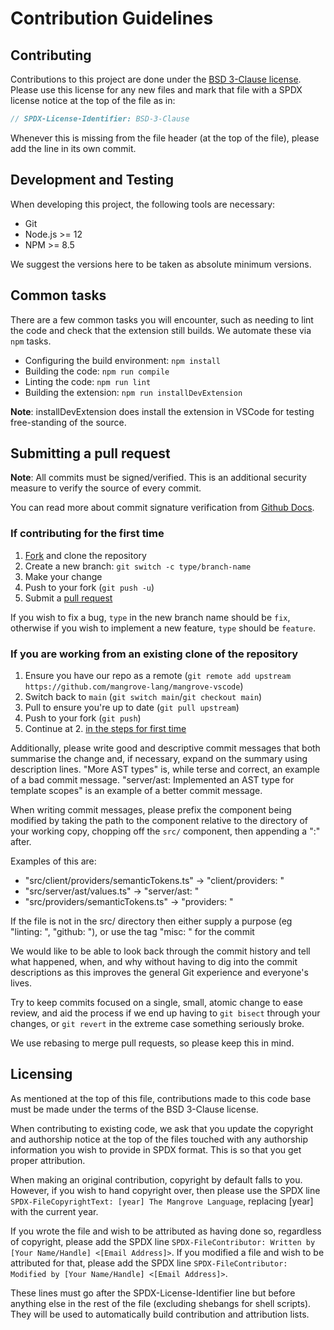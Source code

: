 # Contribution Guidelines

## Contributing

Contributions to this project are done under the [BSD 3-Clause license](https://github.com/mangrove-lang/mangrove-vscode/blob/main/LICENSE).
Please use this license for any new files and mark that file with a SPDX license notice at the top of the file as in:

```ts
// SPDX-License-Identifier: BSD-3-Clause
```

Whenever this is missing from the file header (at the top of the file), please add the line in its own commit.

## Development and Testing

When developing this project, the following tools are necessary:

* Git
* Node.js >= 12
* NPM >= 8.5

We suggest the versions here to be taken as absolute minimum versions.

## Common tasks

There are a few common tasks you will encounter, such as needing to lint the code and check that
the extension still builds. We automate these via `npm` tasks.

* Configuring the build environment: `npm install`
* Building the code: `npm run compile`
* Linting the code: `npm run lint`
* Building the extension: `npm run installDevExtension`

**Note**: installDevExtension does install the extension in VSCode for testing free-standing of the source.

## Submitting a pull request

**Note**: All commits must be signed/verified. This is an additional security measure to verify
the source of every commit.

You can read more about commit signature verification from [Github Docs](https://docs.github.com/en/authentication/managing-commit-signature-verification/about-commit-signature-verification).

### If contributing for the first time

1. [Fork](https://github.com/mangrove-lang/mangrove-vscode) and clone the repository
2. Create a new branch: `git switch -c type/branch-name`
3. Make your change
4. Push to your fork (`git push -u`)
5. Submit a [pull request](https://github.com/mangrove-lang/mangrove-vscode/compare)

If you wish to fix a bug, `type` in the new branch name should be `fix`, otherwise if you wish to implement
a new feature, `type` should be `feature`.

### If you are working from an existing clone of the repository

1. Ensure you have our repo as a remote (`git remote add upstream https://github.com/mangrove-lang/mangrove-vscode`)
2. Switch back to `main` (`git switch main`/`git checkout main`)
3. Pull to ensure you're up to date (`git pull upstream`)
4. Push to your fork (`git push`)
5. Continue at 2. [in the steps for first time](#if-contributing-for-the-first-time)

Additionally, please write good and descriptive commit messages that both summarise the change and,
if necessary, expand on the summary using description lines.
"More AST types" is, while terse and correct, an example of a bad commit message.
"server/ast: Implemented an AST type for template scopes" is an example of a better commit message.

When writing commit messages, please prefix the component being modified by taking the path to the component
relative to the directory of your working copy, chopping off the `src/` component, then appending a ":" after.

Examples of this are:

* "src/client/providers/semanticTokens.ts" -> "client/providers: "
* "src/server/ast/values.ts" -> "server/ast: "
* "src/providers/semanticTokens.ts" -> "providers: "

If the file is not in the src/ directory then either supply a purpose (eg "linting: ", "github: "),
or use the tag "misc: " for the commit

We would like to be able to look back through the commit history and tell what happened, when, and why without having
to dig into the commit descriptions as this improves the general Git experience and everyone's lives.

Try to keep commits focused on a single, small, atomic change to ease review, and aid the process if we end up having
to `git bisect` through your changes, or `git revert` in the extreme case something seriously broke.

We use rebasing to merge pull requests, so please keep this in mind.

## Licensing

As mentioned at the top of this file, contributions made to this code base must be made under the terms of the BSD 3-Clause license.

When contributing to existing code, we ask that you update the copyright and authorship notice at the top of the files touched
with any authorship information you wish to provide in SPDX format. This is so that you get proper attribution.

When making an original contribution, copyright by default falls to you. However, if you wish to hand copyright over, then
please use the SPDX line `SPDX-FileCopyrightText: [year] The Mangrove Language`, replacing [year] with the current year.

If you wrote the file and wish to be attributed as having done so, regardless of copyright, please add the SPDX line
`SPDX-FileContributor: Written by [Your Name/Handle] <[Email Address]>`.
If you modified a file and wish to be attributed for that, please add the SPDX line
`SPDX-FileContributor: Modified by [Your Name/Handle] <[Email Address]>`.

These lines must go after the SPDX-License-Identifier line but before anything else in the rest of the file
(excluding shebangs for shell scripts). They will be used to automatically build contribution and attribution lists.
